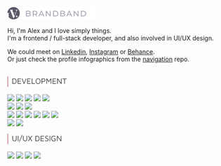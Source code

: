 <img src = "https://raw.githubusercontent.com/hadabr/hadabr/master/assets/brandband.png"/>  

Hi, I'm Alex and I love simply things.  
I'm a frontend / full-stack developer, and also involved in UI/UX design.  

We could meet on [Linkedin], [Instagram] or [Behance].  
Or just check the profile infographics from the [navigation] repo.  
&nbsp;   
 
<img src = "https://raw.githubusercontent.com/hadabr/hadabr/master/assets/DEVELOPMENT.png"/>

![](https://img.shields.io/badge/Lib-React-informational?style=flat&logo=react&logoColor=white&color=E89B25)
![](https://img.shields.io/badge/Lib-Redux-informational?style=flat&logo=redux&logoColor=white&color=E89B25)
![](https://img.shields.io/badge/PF-NodeJS-informational?style=flat&logo=nodejs&logoColor=white&color=E89B25)
![](https://img.shields.io/badge/PF-Electron-informational?style=flat&logo=Electron&logoColor=white&color=E89B25)
![](https://img.shields.io/badge/Server-ExpressJS-informational?style=flat&logo=JavaScript&logoColor=white&color=E89B25)  
![](https://img.shields.io/badge/Code-JavaScript-informational?style=flat&logo=javascript&logoColor=white&color=E89B25)
![](https://img.shields.io/badge/FW-React_Native-informational?style=flat&logo=react&logoColor=white&color=E89B25)
![](https://img.shields.io/badge/FW-AngularJS-informational?style=flat&logo=Angular&logoColor=white&color=E89B25)     
![](https://img.shields.io/badge/Code-Sass-informational?style=flat&logo=sass&logoColor=white&color=E89B25)
![](https://img.shields.io/badge/Lib-Vue-informational?style=flat&logo=vue.js&logoColor=white&color=E89B25)
![](https://img.shields.io/badge/Lib-Bootstrap-informational?style=flat&logo=Bootstrap&logoColor=white&color=E89B25)
![](https://img.shields.io/badge/DB-PostgreSQL-informational?style=flat&logo=postgresql&logoColor=white&color=E89B25) 
![](https://img.shields.io/badge/DB-Mongodb-informational?style=flat&logo=Mongodb&logoColor=white&color=E89B25)
![](https://img.shields.io/badge/API-REST-informational?style=flat&logo=REST&logoColor=white&color=E89B25)  
![](https://img.shields.io/badge/API-GraphQl-informational?style=flat&logo=GraphQl&logoColor=white&color=E89B25)
![](https://img.shields.io/badge/Tools-Webpack-informational?style=flat&logo=Webpack&logoColor=white&color=E89B25)    


<img src = "https://raw.githubusercontent.com/hadabr/hadabr/master/assets/ui-design.png"/>    

![](https://img.shields.io/badge/Tools-XD-informational?style=flat&logo=Adobe_XD&logoColor=white&color=E89B25)
![](https://img.shields.io/badge/Tools-Illustrator-informational?style=flat&logo=Adobe_Illustrator&logoColor=white&color=E89B25)
![](https://img.shields.io/badge/Tools-Photoshop-informational?style=flat&logo=Adobe_Photoshop&logoColor=white&color=E89B25)
![](https://img.shields.io/badge/Tools-Figma-informational?style=flat&logo=Figma&logoColor=white&color=E89B25)   


   [linkedin]: <http://angularjs.org>
   [instagram]: <https://www.instagram.com/pockethabr>
   [behance]: <https://www.behance.net/alexdovghi6c9c>
   [navigation]: <https://github.com/hadabr/navigation>
   [linkedin-logo]: https://raw.githubusercontent.com/MartinHeinz/MartinHeinz/master/linkedin-3-16.png 